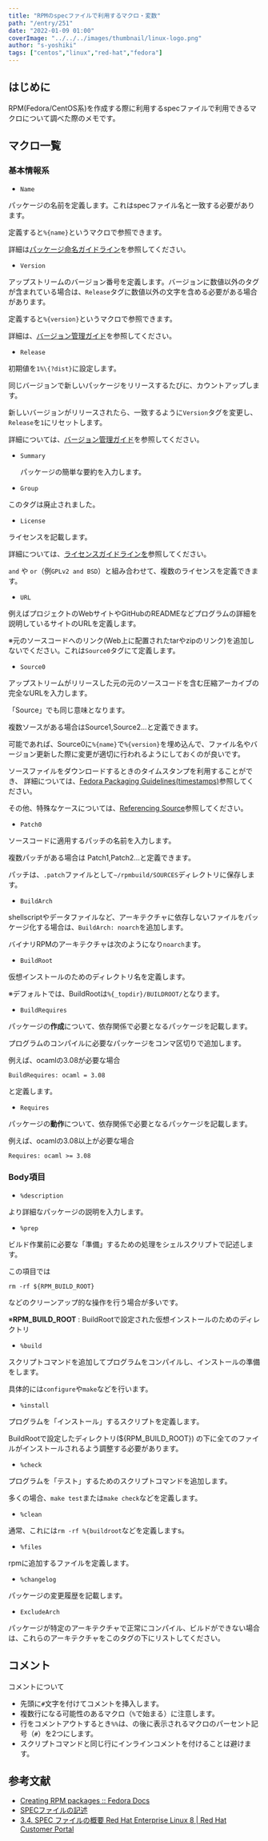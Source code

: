 ```yaml
---
title: "RPMのspecファイルで利用するマクロ・変数"
path: "/entry/251"
date: "2022-01-09 01:00"
coverImage: "../../../images/thumbnail/linux-logo.png"
author: "s-yoshiki"
tags: ["centos","linux","red-hat","fedora"]
---
```


## はじめに

RPM(Fedora/CentOS系)を作成する際に利用するspecファイルで利用できるマクロについて調べた際のメモです。

## マクロ一覧

### 基本情報系

- `Name`

パッケージの名前を定義します。これはspecファイル名と一致する必要があります。

定義すると`%{name}`というマクロで参照できます。

詳細は[パッケージ命名ガイドライン](https://docs.fedoraproject.org/en-US/packaging-guidelines/Naming/)を参照してください。


- `Version`

アップストリームのバージョン番号を定義します。バージョンに数値以外のタグが含まれている場合は、`Release`タグに数値以外の文字を含める必要がある場合があります。

定義すると`%{version}`というマクロで参照できます。

詳細は、[バージョン管理ガイド](https://docs.fedoraproject.org/en-US/packaging-guidelines/Versioning/)を参照してください。

- `Release`

初期値を`1%\{?dist}`に設定します。

同じバージョンで新しいパッケージをリリースするたびに、カウントアップします。

新しいバージョンがリリースされたら、一致するように`Version`タグを変更し、`Release`を`1`にリセットします。

詳細については、[バージョン管理ガイド](https://docs.fedoraproject.org/en-US/packaging-guidelines/Versioning/)を参照してください。

- `Summary`

  パッケージの簡単な要約を入力します。
  
- `Group`

このタグは廃止されました。

- `License`

ライセンスを記載します。

詳細については、[ライセンスガイドラインを](https://docs.fedoraproject.org/en-US/packaging-guidelines/LicensingGuidelines/)参照してください。

`and` や `or`（例`GPLv2 and BSD`）と組み合わせて、複数のライセンスを定義できます。

- `URL`

例えばプロジェクトのWebサイトやGitHubのREADMEなどプログラムの詳細を説明しているサイトのURLを定義します。
  
※元のソースコードへのリンク(Web上に配置されたtarやzipのリンク)を追加しないでください。これは`Source0`タグにて定義します。

- `Source0`

アップストリームがリリースした元の元のソースコードを含む圧縮アーカイブの完全なURLを入力します。

「Source」でも同じ意味となります。

複数ソースがある場合はSource1,Source2...と定義できます。

可能であれば、Source0に`%{name}`で`%{version}`を埋め込んで、ファイル名やバージョン更新した際に変更が適切に行われるようにしておくのが良いです。

ソースファイルをダウンロードするときのタイムスタンプを利用することができ、
詳細については、[Fedora Packaging Guidelines(timestamps)](https://docs.fedoraproject.org/en-US/packaging-guidelines/#_timestamps)参照してください。


その他、特殊なケースについては、[Referencing Source](https://docs.fedoraproject.org/en-US/packaging-guidelines/SourceURL/)参照してください。

- `Patch0`

ソースコードに適用するパッチの名前を入力します。

複数パッチがある場合は Patch1,Patch2...と定義できます。

パッチは、`.patch`ファイルとして`~/rpmbuild/SOURCES`ディレクトリに保存します。



- `BuildArch`

shellscriptやデータファイルなど、アーキテクチャに依存しないファイルをパッケージ化する場合は、`BuildArch: noarch`を追加します。

バイナリRPMのアーキテクチャは次のようになり`noarch`ます。

- `BuildRoot`

仮想インストールのためのディレクトリ名を定義します。

※デフォルトでは、BuildRootは`%{_topdir}/BUILDROOT/`となります。

- `BuildRequires`

パッケージの**作成**について、依存関係で必要となるパッケージを記載します。

プログラムのコンパイルに必要なパッケージをコンマ区切りで追加します。

例えば、ocamlの3.08が必要な場合

```
BuildRequires: ocaml = 3.08
```

と定義します。


- `Requires`

パッケージの**動作**について、依存関係で必要となるパッケージを記載します。

例えば、ocamlの3.08以上が必要な場合

```
Requires: ocaml >= 3.08
```

### Body項目

- `%description`

より詳細なパッケージの説明を入力します。

- `%prep`

ビルド作業前に必要な「準備」するための処理をシェルスクリプトで記述します。

この項目では

```
rm -rf ${RPM_BUILD_ROOT}
```

などのクリーンアップ的な操作を行う場合が多いです。


※**RPM_BUILD_ROOT** : BuildRootで設定された仮想インストールのためのディレクトリ

- `%build`

スクリプトコマンドを追加してプログラムをコンパイルし、インストールの準備をします。

具体的には`configure`や`make`などを行います。

- `%install`

プログラムを「インストール」するスクリプトを定義します。

BuildRootで設定したディレクトリ(${RPM_BUILD_ROOT}) の下に全てのファイルがインストールされるよう調整する必要があります。

- `%check`

プログラムを「テスト」するためのスクリプトコマンドを追加します。

多くの場合、`make test`または`make check`などを定義します。

- `%clean`

通常、これには`rm -rf %{buildroot`などを定義しますs。

- `%files`

rpmに追加するファイルを定義します。

- `%changelog`

パッケージの変更履歴を記載します。

- `ExcludeArch`

パッケージが特定のアーキテクチャで正常にコンパイル、ビルドができない場合は、これらのアーキテクチャをこのタグの下にリストしてください。

## コメント

コメントについて

 - 先頭に`#`文字を付けてコメントを挿入します。
 - 複数行になる可能性のあるマクロ（`%`で始まる）に注意します。
 - 行をコメントアウトするとき`%%`は、の後に表示されるマクロのパーセント記号（`#`）を2つにします。
 - スクリプトコマンドと同じ行にインラインコメントを付けることは避けます。


## 参考文献

 - [Creating RPM packages :: Fedora Docs](https://docs.fedoraproject.org/en-US/quick-docs/creating-rpm-packages/index.html)
 - [SPECファイルの記述](https://vinelinux.org/docs/vine6/making-rpm/make-spec.html)
 - [3.4. SPEC ファイルの概要 Red Hat Enterprise Linux 8 | Red Hat Customer Portal](https://access.redhat.com/documentation/ja-jp/red_hat_enterprise_linux/8/html/packaging_and_distributing_software/what-is-a-spec-file_packaging-software)